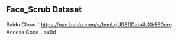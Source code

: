 ## Face_Scrub Dataset
Baidu Cloud：https://pan.baidu.com/s/1nmLgUR8fIDab4UXh560crg   
Access Code：su9d 
